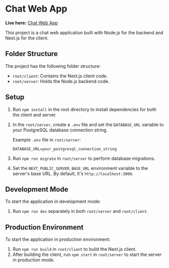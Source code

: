 # Chat Web App

**Live here:** [Chat Web App](https://chat-app.alihussnainrb.com/)

This project is a chat web application built with Node.js for the backend and Next.js for the client.

## Folder Structure

The project has the following folder structure:

- `root/client`: Contains the Next.js client code.
- `root/server`: Holds the Node.js backend code.

## Setup

1. Run `npm install` in the root directory to install dependencies for both the client and server.
2. In the `root/server`, create a `.env` file and set the `DATABASE_URL` variable to your PostgreSQL database connection string.

   Example `.env` file in `root/server`:

   ```plaintext
   DATABASE_URL=your_postgresql_connection_string
   ```

3. Run `npm run migrate` in `root/server` to perform database migrations.

4. Set the `NEXT_PUBLIC_SERVER_BASE_URL` environment variable to the server's base URL. By default, it's `http://localhost:3000`.

## Development Mode

To start the application in development mode:

1. Run `npm run dev` separately in both `root/server` and `root/client`.

## Production Environment

To start the application in production environment:

1. Run `npm run build` in `root/client` to build the Next.js client.
2. After building the client, run `npm start` in `root/server` to start the server in production mode.
